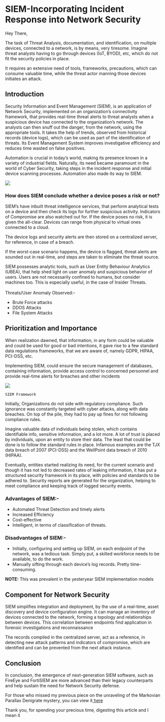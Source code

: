 # SIEM-Incorporating Incident Response into Network Security

Hey There,

The task of Threat Analysis, documentation, and identification, on multiple devices, connected to a network, is by means, very tiresome. Imagine threat analysts having to go through devices (IoT, BYOD), etc, which do not fit the security policies in place.

It requires an extensive need of tools, frameworks, precautions, which can consume valuable time, while the threat actor manning those devices initiates an attack.

## Introduction

Security Information and Event Management (SIEM), is an application of Network Security, implemented on an organization’s connectivity framework, that provides real-time threat alerts to threat analysts when a suspicious device has connected to the organization’s network. The analysts can then snuff out the danger, from the network, using the appropriate tools. It takes the help of trends, observed from historical records (device logs), which can be used as part of the identification of threats. Its Event Management System improves investigative efficiency and reduces time wasted on false positives.

Automation is crucial in today’s world, making its presence known in a variety of industrial fields. Naturally, its need became paramount in the world of Cyber Security, taking steps in the incident response and initial device scanning processes. Automation also made its way to SIEM.

&#x20;                                               ![](https://cdn-images-1.medium.com/max/1000/1\*yhRzNhSFAN4RxI2JOkXU2Q.png)

### **How does SIEM conclude whether a device poses a risk or not?**

SIEM’s have inbuilt threat intelligence services, that perform analytical tests on a device and then check its logs for further suspicious activity. Indicators of Compromise are also watched out for. If the device poses no risk, it is given the all-clear. Devices can range from physical to virtual ones connected to a cloud.

The device logs and security alerts are then stored on a centralized server, for reference, in case of a breach.

If the worst-case scenario happens, the device is flagged, threat alerts are sounded out in real-time, and steps are taken to eliminate the threat source.

SIEM possesses analytic tools, such as User Entity Behaviour Analytics (UBEA), that help shed light on user anomaly and suspicious behavior of users. Users are not necessarily confined to humans, but consider machines too. This is especially useful, in the case of Insider Threats.\
&#x20;\
Threats/User Anomaly Observed:-

* Brute Force attacks
* DDOS Attacks&#x20;
* File System Attacks

## **Prioritization and Importance**

When realization dawned, that information, in any form could be valuable and could be used for good or bad intentions, it gave rise to a few standard data regulations frameworks, that we are aware of, namely GDPR, HIPAA, PCI-DSS, etc.

Implementing SIEM, could ensure the secure management of databases, containing information, provide access control to concerned personnel and provide real-time alerts for breaches and other incidents

&#x20;                                              ![](https://cdn-images-1.medium.com/max/1000/1\*xFc9EdpMiOjesiR\_NI-bzA.png)

&#x20;                               `SIEM Framework`                                        &#x20;

Initially, Organizations do not side with regulatory compliance. Such ignorance was constantly targeted with cyber attacks, along with data breaches. On top of the pile, they had to pay up fines for not following compliance rules.

Imagine valuable data of individuals being stolen, which contains identifiable info, sensitive information, and a lot more. A lot of trust is placed by individuals, upon an entity to store their data. The least that could be done is to follow the standard rules in place. Infamous examples are the TJX data breach of 2007 (PCI-DSS) and the WellPoint data breach of 2010 (HIPAA).

Eventually, entities started realizing its need, for the current scenario and though it has not led to decreased rates of leaking information, it has put a structured security framework in its place, with policies and standards to be adhered to. Security reports are generated for the organization, helping to meet compliance and keeping track of logged security events.

### **Advantages of SIEM:-**

* Automated Threat Detection and timely alerts
* Increased Efficiency
* Cost-effective
* Intelligent, in terms of classification of threats.

### **Disadvantages of SIEM:-**

* Initially, configuring and setting up SIEM, on each endpoint of the network, was a tedious task. Simply put, a skilled workforce needs to be available, to do the work.
* Manually sifting through each device’s log records. Pretty time-consuming.

**NOTE:** This was prevalent in the yesteryear SIEM implementation models

## **Component for Network Security**

SIEM simplifies integration and deployment, by the use of a real-time, asset discovery and device configuration engine. It can manage an inventory of devices connected to the network, forming a topology and relationships between devices. This correlation between endpoints find application in forensic investigations and reconnaissance

The records compiled in the centralized server, act as a reference, in detecting new attack patterns and indicators of compromise, which are identified and can be prevented from the next attack instance.

## Conclusion

In conclusion, the emergence of next-generation SIEM software, such as FireEye and FortiSIEM are more advanced than their legacy counterparts and help sustain the need for Network Security defense.

For those who missed my previous piece on the unraveling of the Markovian Parallax Denigrate mystery, you can view it[ here](https://noelatvitb.medium.com/markovian-parallax-denigrate-breaking-the-cipher-8b7513dba086)

Thank you, for spending your precious time, digesting this article and I mean it
